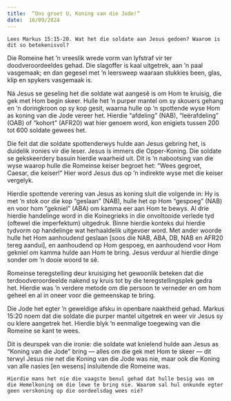 ```yaml
---
title:  “Ons groet U, Koning van die Jode!”
date:  16/09/2024
---
```


`Lees Markus 15:15-20. Wat het die soldate aan Jesus gedoen? Waarom is dit so betekenisvol?`

Die Romeine het ’n vreeslik wrede vorm van lyfstraf vir ter doodveroordeeldes gehad. Die slagoffer is kaal uitgetrek, aan ’n paal vasgemaak; en dan gegesel met ’n leersweep waaraan stukkies been, glas, klip en spykers vasgemaak is.

Ná Jesus se geseling het die soldate wat aangesê is om Hom te kruisig, die gek met Hom begin skeer. Hulle het ’n purper mantel om sy skouers gehang en ’n doringkroon op sy kop gesit, waarna hulle op ’n spottende wyse Hom as koning van die Jode vereer het. Hierdie “afdeling” (NAB), “leërafdeling” (OAB) of “kohort” (AFR20) wat hier genoem word, kon enigiets tussen 200 tot 600 soldate gewees het.

Die feit dat die soldate spottenderwys hulde aan Jesus gebring het, is duidelik ironies vir die leser. Jesus ís immers die Opper-Koning. Die soldate se gekskeerdery basuin hierdie waarheid uit. Dit is ’n nabootsing van die wyse waarop hulle die Romeinse keiser begroet het: “Wees gegroet, Caesar, die keiser!” Hier word Jesus dus op ’n indirekte wyse met die keiser vergelyk.

Hierdie spottende verering van Jesus as koning sluit die volgende in: Hy is met ’n stok oor die kop “geslaan” (NAB), hulle het op Hom “gespoeg” (NAB) en voor hom “gekniel” (ABA) om kamma eer aan Hom te bewys. Al drie hierdie handelinge word in die Koinegrieks in die onvoltooide verlede tyd (oftewel die imperfektum) uitgedruk. Binne hierdie konteks dui hierdie tydvorm op handelinge wat herhaaldelik uitgevoer word. Met ander woorde hulle het Hom aanhoudend geslaan [soos die NAB, ABA, DB, NAB en AFR20 tereg aandui], en aanhoudend op Hom gespoeg, en aanhoudend voor Hom gekniel om kamma hulde aan Hom te bring. Jesus verduur al hierdie dinge sonder om ’n dooie woord te sê.

Romeinse teregstelling deur kruisiging het gewoonlik beteken dat die terdoodveroordeelde nakend sy kruis tot by die teregstellingsplek gedra het. Hierdie was ’n verdere metode om die persoon te verneder en om hom geheel en al in oneer voor die gemeenskap te bring.

Die Jode het egter ’n geweldige afsku in openbare naaktheid gehad. Markus 15:20 noem dat die soldate die purper mantel uitgetrek en weer vir Jesus sy ou klere aangetrek het. Hierdie blyk ’n eenmalige toegewing van die Romeine se kant te wees.

Dit is deurspek van die ironie: die soldate wat knielend hulde aan Jesus as “Koning van die Jode” bring — alles om die gek met Hom te skeer — dit terwyl Jesus nie net die Koning van die Jode was nie, maar ook die Koning van alle nasies [en wesens] insluitende die Romeine was.

`Hierdie mans het nie die vaagste benul gehad dat hulle besig was om die Hemelkoning om die lewe te bring nie. Waarom sal hul onkunde egter geen verskoning op die oordeelsdag wees nie?`